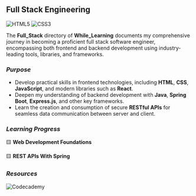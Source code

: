 ## Full Stack Engineering

![HTML5](https://img.shields.io/badge/html5-%23E34F26.svg?style=for-the-badge&logo=html5&logoColor=white)
![CSS3](https://img.shields.io/badge/css3-%231572B6.svg?style=for-the-badge&logo=css3&logoColor=white)

The **Full_Stack** directory of **While_Learning** documents my comprehensive journey in becoming
a proficient full stack software engineer, encompassing both frontend and backend development using
industry-leading tools, libraries, and frameworks.

### _Purpose_
- Develop practical skills in frontend technologies, including **HTML**, **CSS**, **JavaScript**, and
modern libraries such as **React**.
- Deepen my understanding of backend development with **Java**, **Spring Boot**, **Express.js**, and
other key frameworks.
- Learn the creation and consumption of secure **RESTful APIs** for seamless data communication
between server and client.

### _Learning Progress_

🟨 **Web Development Foundations**

:yellow_square: **REST APIs With Spring**

### _Resources_

![Codecademy](https://img.shields.io/badge/Codecademy-FFF0E5?style=for-the-badge&logo=codecademy&logoColor=1F243A)

